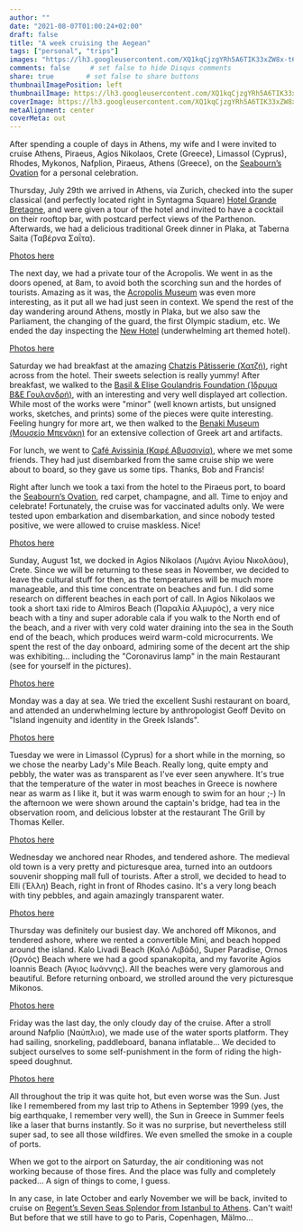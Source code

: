 ```yaml
---
author: ""
date: "2021-08-07T01:00:24+02:00"
draft: false
title: "A week cruising the Aegean"
tags: ["personal", "trips"]
images: "https://lh3.googleusercontent.com/XQ1kqCjzgYRh5A6TIK33xZW8x-t6ywgtTI26jwzeAxhewa1Do1tTihscdtwhDDfsZ71yxd_R_REGJYPxjm8qtdXs2XopF6SgHBtv0d84VoclP-73-YCVrCk5Ggk2rU7H_0qdUHl7fNI=w1920-h1080"
comments: false     # set false to hide Disqus comments
share: true        # set false to share buttons
thumbnailImagePosition: left
thumbnailImage: https://lh3.googleusercontent.com/XQ1kqCjzgYRh5A6TIK33xZW8x-t6ywgtTI26jwzeAxhewa1Do1tTihscdtwhDDfsZ71yxd_R_REGJYPxjm8qtdXs2XopF6SgHBtv0d84VoclP-73-YCVrCk5Ggk2rU7H_0qdUHl7fNI=w1920-h1080
coverImage: https://lh3.googleusercontent.com/XQ1kqCjzgYRh5A6TIK33xZW8x-t6ywgtTI26jwzeAxhewa1Do1tTihscdtwhDDfsZ71yxd_R_REGJYPxjm8qtdXs2XopF6SgHBtv0d84VoclP-73-YCVrCk5Ggk2rU7H_0qdUHl7fNI=w1920-h1080
metaAlignment: center
coverMeta: out
---
```


After spending a couple of days in Athens, my wife and I were invited to cruise Athens, Piraeus, Agios Nikolaos, Crete (Greece), Limassol (Cyprus), Rhodes, Mykonos, Nafplion, Piraeus, Athens (Greece), on the [Seabourn’s Ovation](https://www.seabourn.com/en_US/find-a-cruise/E1M07Y/8153.html) for a personal celebration.

<!--more-->

Thursday, July 29th we arrived in Athens, via Zurich, checked into the super classical (and perfectly located right in Syntagma Square) [Hotel Grande Bretagne](https://www.marriott.com/hotels/hotel-rooms/athlc-hotel-grande-bretagne-a-luxury-collection-hotel-athens/), and were given a tour of the hotel and invited to have a cocktail on their rooftop bar, with postcard perfect views of the Parthenon. Afterwards, we had a delicious traditional Greek dinner in Plaka, at Taberna Saita (Ταβέρνα Σαΐτα).

[Photos here](https://photos.app.goo.gl/gmh3969a1d21PEMi8)

The next day, we had a private tour of the Acropolis. We went in as the doors opened, at 8am, to avoid both the scorching sun and the hordes of tourists. Amazing as it was, the [Acropolis Museum](https://www.theacropolismuseum.gr/en) was even more interesting, as it put all we had just seen in context. We spend the rest of the day wandering around Athens, mostly in Plaka, but we also saw the Parliament, the changing of the guard, the first Olympic stadium, etc. We ended the day inspecting the [New Hotel](https://www.yeshotels.gr/newhotel/) (underwhelming art themed hotel).

[Photos here](https://photos.app.goo.gl/ebYznU8a92r7dfZv9)

Saturday we had breakfast at the amazing [Chatzis Pâtisserie (Χατζή)](https://chatzis.gr/), right across from the hotel. Their sweets selection is really yummy! After breakfast, we walked to the [Basil & Elise Goulandris Foundation (Ίδρυμα Β&Ε Γουλανδρή)](https://goulandris.gr/en), with an interesting and very well displayed art collection. While most of the works were "minor" (well known artists, but unsigned works, sketches, and prints) some of the pieces were quite interesting. Feeling hungry for more art, we then walked to the [Benaki Museum (Μουσείο Μπενάκη)](https://www.benaki.org/index.asp?lang=en) for an extensive collection of Greek art and artifacts.

For lunch, we went to [Café Avissinia (Καφέ Αβυσσινία)](https://cafeavissinia.net/), where we met some friends. They had just disembarked from the same cruise ship we were about to board, so they gave us some tips. Thanks, Bob and Francis!

Right after lunch we took a taxi from the hotel to the Piraeus port, to board the [Seabourn’s Ovation](https://www.seabourn.com/en_US/find-a-cruise/E1M07Y/8153.html), red carpet, champagne, and all. Time to enjoy and celebrate! Fortunately, the cruise was for vaccinated adults only. We were tested upon embarkation and disembarkation, and since nobody tested positive, we were allowed to cruise maskless. Nice!

[Photos here](https://photos.app.goo.gl/792wom19A7Hkvhkb9)

Sunday, August 1st, we docked in Agios Nikolaos (Λιμάνι Αγίου Νικολάου), Crete. Since we will be returning to these seas in November, we decided to leave the cultural stuff for then, as the temperatures will be much more manageable, and this time concentrate on beaches and fun. I did some research on different beaches in each port of call. In Agios Nikolaos we took a short taxi ride to Almiros Beach (Παραλία Αλμυρός), a very nice beach with a tiny and super adorable cala if you walk to the North end of the beach, and a river with very cold water draining into the sea in the South end of the beach, which produces weird warm-cold microcurrents. We spent the rest of the day onboard, admiring some of the decent art the ship was exhibiting... including the "Coronavirus lamp" in the main Restaurant (see for yourself in the pictures).

[Photos here](https://photos.app.goo.gl/yT6YYQYBSg4Hdswa9)

Monday was a day at sea. We tried the excellent Sushi restaurant on board, and attended an underwhelming lecture by anthropologist Geoff Devito on "Island ingenuity and identity in the Greek Islands".

[Photos here](https://photos.app.goo.gl/wU2R5u4HC9kVDpo1A)

Tuesday we were in Limassol (Cyprus) for a short while in the morning, so we chose the nearby Lady's Mile Beach. Really long, quite empty and pebbly, the water was as transparent as I've ever seen anywhere. It's true that the temperature of the water in most beaches in Greece is nowhere near as warm as I like it, but it was warm enough to swim for an hour ;-) In the afternoon we were shown around the captain's bridge, had tea in the observation room, and delicious lobster at the restaurant The Grill by Thomas Keller.

[Photos here](https://photos.app.goo.gl/d7RsuzikMNBpnHw26)

Wednesday we anchored near Rhodes, and tendered ashore. The medieval old town is a very pretty and picturesque area, turned into an outdoors souvenir shopping mall full of tourists. After a stroll, we decided to head to Elli (Έλλη) Beach, right in front of Rhodes casino. It's a very long beach with tiny pebbles, and again amazingly transparent water.

[Photos here](https://photos.app.goo.gl/ZaL4LE6P3TwhhTDt5)

Thursday was definitely our busiest day. We anchored off Mikonos, and tendered ashore, where we rented a convertible Mini, and beach hopped around the island. Kalo Livadi Beach (Καλό Λιβάδι), Super Paradise, Ornos (Ορνός) Beach where we had a good spanakopita, and my favorite Agios Ioannis Beach (Άγιος Ιωάννης). All the beaches were very glamorous and beautiful. Before returning onboard, we strolled around the very picturesque Mikonos.

[Photos here](https://photos.app.goo.gl/H5dSbkoGHtXUgFMN6)

Friday  was the last day, the only cloudy day of the cruise. After a stroll around Νafplio (Ναύπλιο), we made use of the water sports platform. They had sailing, snorkeling, paddleboard, banana inflatable... We decided to subject ourselves to some self-punishment in the form of riding the high-speed doughnut.

[Photos here](https://photos.app.goo.gl/vP9Eoshmf7SLEH1y5)

All throughout the trip it was quite hot, but even worse was the Sun. Just like I remembered from my last trip to Athens in September 1999 (yes, the big earthquake, I remember very well), the Sun in Greece in Summer feels like a laser that burns instantly. So it was no surprise, but nevertheless still super sad, to see all those wildfires. We even smelled the smoke in a couple of ports.

When we got to the airport on Saturday, the air conditioning was not working because of those fires. And the place was fully and completely packed... A sign of things to come, I guess.

In any case, in late October and early November we will be back, invited to cruise on [Regent’s Seven Seas Splendor from Istanbul to Athens](https://www.rssc.com/cruises/SPL211028/summary). Can't wait! But before that we still have to go to Paris, Copenhagen, Mälmo...
